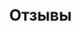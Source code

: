 ---
pageKey: reviews
locale: ru
collection: help
title: Отзывы
crumbLabel: Отзывы
crumbLabelParent: Помощь
description: >-
    Мы откриты для вас и готовы делиться реальными отзывами.
name: reviews
header:
    images:
      - alt: cost-page
        image: /img/blogBkg.png
    buttons:
        - link: contacts
          text: Оставить отзыв
reviews:
  - name: Иван Зац
    source:
      name: отзывы Google
      url: 'https://www.google.com'
    text: >-
      Груз пришел 18/10 на склад , 29/10 со мной связался менеджер и уточнил
      куда его отправлять . Был приятно удивлен скоростью. На следующий день
      забрал в отделении, сделали дополнительную упаковку - бесплатно. Ребята ,
      так держать
    date: 18.11.2020  
  - name: Anastasiia
    source:
      name: отзывы Google
      url: 'https://www.google.com/'
    text: >-
      Lorem ipsum dolor sit amet, consectetur adipisicing elit. Architecto error
      exercitationem incidunt officia omnis perspiciatis rem sit suscipit
      tenetur voluptatibus! A dignissimos ea facere, fuga maiores, possimus
      praesentium quia repudiandae totam velit veniam veritatis voluptates. Amet
      cupiditate deleniti dolor error, facilis laborum possimus provident quasi
      quo repellendus sequi, tempora, unde?
    date: 18.11.2020  
  - name: Иван Зац
    source:
      name: отзывы Google
      url: 'https://www.google.com'
    text: >-
      Груз пришел 18/10 на склад , 29/10 со мной связался менеджер и уточнил
      куда его отправлять . Был приятно удивлен скоростью. На следующий день
      забрал в отделении, сделали дополнительную упаковку - бесплатно. Ребята ,
      так держать
    date: 18.11.2020  
  - name: Anastasiia
    source:
      name: отзывы Google
      url: 'https://www.google.com/'
    text: >-
      Lorem ipsum dolor sit amet, consectetur adipisicing elit. Architecto error
      exercitationem incidunt officia omnis perspiciatis rem sit suscipit
      tenetur voluptatibus! A dignissimos ea facere, fuga maiores, possimus
      praesentium quia repudiandae totam velit veniam veritatis voluptates. Amet
      cupiditate deleniti dolor error, facilis laborum possimus provident quasi
      quo repellendus sequi, tempora, unde?
    date: 18.11.2020  
--- 